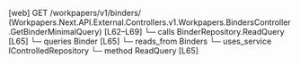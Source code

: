 [web] GET /workpapers/v1/binders/  (Workpapers.Next.API.External.Controllers.v1.Workpapers.BindersController.GetBinderMinimalQuery)  [L62–L69]
  └─ calls BinderRepository.ReadQuery [L65]
  └─ queries Binder [L65]
    └─ reads_from Binders
  └─ uses_service IControlledRepository<Binder>
    └─ method ReadQuery [L65]

